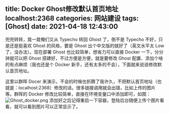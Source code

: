 title: Docker Ghost修改默认首页地址localhost:2368
categories: 网站建设
tags: [Ghost]
date: 2021-04-18 12:43:00
---
兜兜转转，晃一晃俺们又从 Typecho 转回 Ghost 了，倒不是 Typecho 不好，只是还是挺喜欢 Ghost 的风格，要是 Ghost 出个中文版的就好了（英文水平太 Low 了，没办法）。现在部署 Ghost 也比较简单，想省力可以直接 Docker 一下，分分钟就可以把 Ghost 搭建好，不过方便是方便，就是要修改 Ghost 配置、添加个啥的有点麻烦（我也还是个 Docker 新手，还有太多的不会），下面就来说说修改默认首页地址。

<!--more-->

这里以群晖 Docer 来演示，不会的时候也折腾了我许久，不把默认首页地址（也就是：localhost:2368）修改的话，很多链接调用就会出错，比如上传的图片等。群晖的 Docker 修改比较简单，直接在环境变量口中添加即可，如图：
<img src="https://blog.uu126.cn/usr/uploads/2021/04/3293710249.png#vwid=927&vhei=535" alt="Ghost_docker.png" />
添加好之后记得重启一下容器，登陆后台随便上传个图片看看，就可以看到图片可以正常显示了。